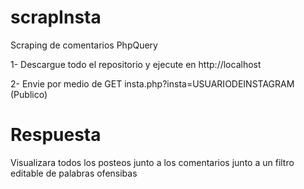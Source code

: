 # scrapInsta
Scraping de comentarios PhpQuery

1- Descargue todo el repositorio y ejecute en http://localhost

2- Envie por medio de GET insta.php?insta=USUARIODEINSTAGRAM (Publico)

# Respuesta
Visualizara todos los posteos junto a los comentarios junto a un filtro editable de palabras ofensibas
